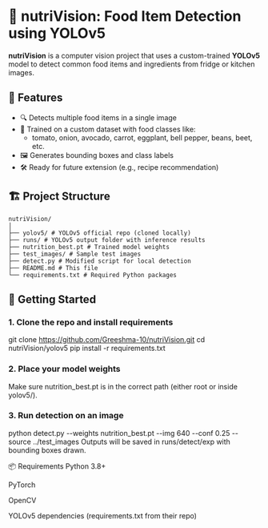 # 🥗 nutriVision: Food Item Detection using YOLOv5

**nutriVision** is a computer vision project that uses a custom-trained **YOLOv5** model to detect common food items and ingredients from fridge or kitchen images.


## 📌 Features

- 🔍 Detects multiple food items in a single image
- 🧠 Trained on a custom dataset with food classes like:
  - tomato, onion, avocado, carrot, eggplant, bell pepper, beans, beet, etc.
- 🖼️ Generates bounding boxes and class labels
- 🛠️ Ready for future extension (e.g., recipe recommendation)

## 🏗️ Project Structure
```text
nutriVision/
│
├── yolov5/ # YOLOv5 official repo (cloned locally)
├── runs/ # YOLOv5 output folder with inference results
├── nutrition_best.pt # Trained model weights
├── test_images/ # Sample test images
├── detect.py # Modified script for local detection
├── README.md # This file
└── requirements.txt # Required Python packages

```

## 🚀 Getting Started

### 1. Clone the repo and install requirements

git clone https://github.com/Greeshma-10/nutriVision.git
cd nutriVision/yolov5
pip install -r requirements.txt

### 2. Place your model weights
Make sure nutrition_best.pt is in the correct path (either root or inside yolov5/).

### 3. Run detection on an image

python detect.py --weights nutrition_best.pt --img 640 --conf 0.25 --source ../test_images
Outputs will be saved in runs/detect/exp with bounding boxes drawn.

📦 Requirements
Python 3.8+

PyTorch

OpenCV

YOLOv5 dependencies (requirements.txt from their repo)

